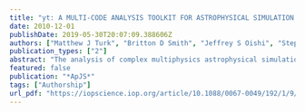 ```yaml
---
title: "yt: A MULTI-CODE ANALYSIS TOOLKIT FOR ASTROPHYSICAL SIMULATION DATA"
date: 2010-12-01
publishDate: 2019-05-30T20:07:09.388606Z
authors: ["Matthew J Turk", "Britton D Smith", "Jeffrey S Oishi", "Stephen Skory", "Samuel W Skillman", "Tom Abel", "Michael L Norman"]
publication_types: ["2"]
abstract: "The analysis of complex multiphysics astrophysical simulations presents a unique and rapidly growing set of challenges: reproducibility, parallelization, and vast increases in data size and complexity chief among them. In order to meet these challenges, and in order to open up new avenues for collaboration between users of multiple simulation platforms, we present yt (available at http://yt.enzotools.org/) an open source, community-developed astrophysical analysis and visualization toolkit. Analysis and visualization with yt are oriented around physically relevant quantities rather than quantities native to astrophysical simulation codes. While originally designed for handling Enzo's structure adaptive mesh refinement data, yt has been extended to work with several different simulation methods and simulation codes including Orion, RAMSES, and FLASH. We report on its methods for reading, handling, and visualizing data, including projections, multivariate volume rendering, multi-dimensional histograms, halo finding, light cone generation, and topologically connected isocontour identification. Furthermore, we discuss the underlying algorithms yt uses for processing and visualizing data, and its mechanisms for parallelization of analysis tasks."
featured: false
publication: "*ApJS*"
tags: ["Authorship"]
url_pdf: "https://iopscience.iop.org/article/10.1088/0067-0049/192/1/9/meta"
---
```


